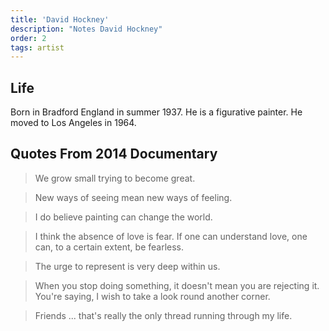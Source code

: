 ```yaml
---
title: 'David Hockney'
description: "Notes David Hockney"
order: 2
tags: artist
---
```


## Life

Born in Bradford England in summer 1937.  He is a figurative painter.  He moved to Los Angeles in 1964.

## Quotes From 2014 Documentary

> We grow small trying to become great.

> New ways of seeing mean new ways of feeling.

> I do believe painting can change the world.

> I think the absence of love is fear.  If one can understand love, one can, to a certain extent, be fearless.

> The urge to represent is very deep within us.

> When you stop doing something, it doesn't mean you are rejecting it.  You're saying, I wish to take a look round another corner.

> Friends ... that's really the only thread running through my life.
